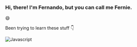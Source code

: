 ### Hi, there! I'm Fernando, but you can call me Fernie.

:smile:

Been trying to learn these stuff :point_down:

![Javascript](https://img.shields.io/badge/-javascript-000?&logo=javascript)
